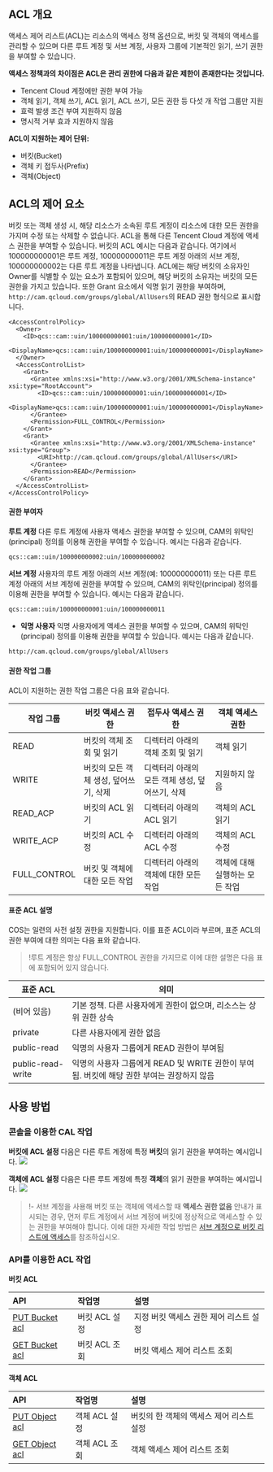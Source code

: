 ## ACL 개요
액세스 제어 리스트(ACL)는 리소스의 액세스 정책 옵션으로, 버킷 및 객체의 액세스를 관리할 수 있으며 다른 루트 계정 및 서브 계정, 사용자 그룹에 기본적인 읽기, 쓰기 권한을 부여할 수 있습니다.

**액세스 정책과의 차이점은 ACL은 관리 권한에 다음과 같은 제한이 존재한다는 것입니다.**
- Tencent Cloud 계정에만 권한 부여 가능
- 객체 읽기, 객체 쓰기, ACL 읽기, ACL 쓰기, 모든 권한 등 다섯 개 작업 그룹만 지원
- 효력 발생 조건 부여 지원하지 않음
- 명시적 거부 효과 지원하지 않음

**ACL이 지원하는 제어 단위:**
- 버킷(Bucket)
- 객체 키 접두사(Prefix)
- 객체(Object)

## ACL의 제어 요소
버킷 또는 객체 생성 시, 해당 리소스가 소속된 루트 계정이 리소스에 대한 모든 권한을 가지며 수정 또는 삭제할 수 없습니다. ACL을 통해 다른 Tencent Cloud 계정에 액세스 권한을 부여할 수 있습니다.
버킷의 ACL 예시는 다음과 같습니다. 여기에서 100000000001은 루트 계정, 100000000011은 루트 계정 아래의 서브 계정, 100000000002는 다른 루트 계정을 나타냅니다. ACL에는 해당 버킷의 소유자인 Owner를 식별할 수 있는 요소가 포함되어 있으며, 해당 버킷의 소유자는 버킷의 모든 권한을 가지고 있습니다. 또한 Grant 요소에서 익명 읽기 권한을 부여하며, `http://cam.qcloud.com/groups/global/AllUsers`의 READ 권한 형식으로 표시합니다.

```shell
<AccessControlPolicy>
  <Owner>
    <ID>qcs::cam::uin/100000000001:uin/100000000001</ID>
    <DisplayName>qcs::cam::uin/100000000001:uin/100000000001</DisplayName>
  </Owner>
  <AccessControlList>
    <Grant>
      <Grantee xmlns:xsi="http://www.w3.org/2001/XMLSchema-instance" xsi:type="RootAccount">
        <ID>qcs::cam::uin/100000000001:uin/100000000001</ID>
        <DisplayName>qcs::cam::uin/100000000001:uin/100000000001</DisplayName>
      </Grantee>
      <Permission>FULL_CONTROL</Permission>
    </Grant>
    <Grant>
      <Grantee xmlns:xsi="http://www.w3.org/2001/XMLSchema-instance" xsi:type="Group">
        <URI>http://cam.qcloud.com/groups/global/AllUsers</URI>
      </Grantee>
      <Permission>READ</Permission>
    </Grant>
  </AccessControlList>
</AccessControlPolicy>
```



#### 권한 부여자
**루트 계정**
다른 루트 계정에 사용자 액세스 권한을 부여할 수 있으며, CAM의 위탁인(principal) 정의를 이용해 권한을 부여할 수 있습니다. 예시는 다음과 같습니다.
```bash
qcs::cam::uin/100000000002:uin/100000000002
```

**서브 계정**
사용자의 루트 계정 아래의 서브 계정(예: 100000000011) 또는 다른 루트 계정 아래의 서브 계정에 권한을 부여할 수 있으며, CAM의 위탁인(principal) 정의를 이용해 권한을 부여할 수 있습니다. 예시는 다음과 같습니다.
```bash
qcs::cam::uin/100000000001:uin/100000000011
```

- **익명 사용자**
익명 사용자에게 액세스 권한을 부여할 수 있으며, CAM의 위탁인(principal) 정의를 이용해 권한을 부여할 수 있습니다. 예시는 다음과 같습니다.
```bash
http://cam.qcloud.com/groups/global/AllUsers
```

#### 권한 작업 그룹
 ACL이 지원하는 권한 작업 그룹은 다음 표와 같습니다.

| 작업 그룹          | 버킷 액세스 권한             | 접두사 액세스 권한             | 객체 액세스 권한      |
| ------------ | ----------------- | ---------------- | --------- |
| READ         | 버킷의 객체 조회 및 읽기      | 디렉터리 아래의 객체 조회 및 읽기      | 객체 읽기      |
| WRITE        | 버킷의 모든 객체 생성, 덮어쓰기, 삭제 | 디렉터리 아래의 모든 객체 생성, 덮어쓰기, 삭제 | 지원하지 않음  |
| READ_ACP     | 버킷의 ACL 읽기        | 디렉터리 아래의 ACL 읽기       | 객체의 ACL 읽기 |
| WRITE_ACP    | 버킷의 ACL 수정        | 디렉터리 아래의 ACL 수정       | 객체의 ACL 수정 |
| FULL_CONTROL | 버킷 및 객체에 대한 모든 작업      | 디렉터리 아래의 객체에 대한 모든 작업     | 객체에 대해 실행하는 모든 작업 |

#### 표준 ACL 설명
COS는 일련의 사전 설정 권한을 지원합니다. 이를 표준 ACL이라 부르며, 표준 ACL의 권한 부여에 대한 의미는 다음 표와 같습니다.

>!루트 계정은 항상 FULL_CONTROL 권한을 가지므로 이에 대한 설명은 다음 표에 포함되어 있지 않습니다.

| 표준 ACL            | 의미                                      |
| ----------------- | --------------------------------------- |
| (비어 있음)               | 기본 정책. 다른 사용자에게 권한이 없으며, 리소스는 상위 권한 상속                 |
| private           | 다른 사용자에게 권한 없음                               |
| public-read       | 익명의 사용자 그룹에게 READ 권한이 부여됨                        |
| public-read-write | 익명의 사용자 그룹에게 READ 및 WRITE 권한이 부여됨. 버킷에 해당 권한 부여는 권장하지 않음 |

## 사용 방법

### 콘솔을 이용한 CAL 작업

**버킷에 ACL 설정**
다음은 다른 루트 계정에 특정 **버킷**의 읽기 권한을 부여하는 예시입니다.
![](https://main.qcloudimg.com/raw/d7fdfdcf75abd5b34fa3fc704f134ed1.png)

**객체에 ACL 설정**
다음은 다른 루트 계정에 특정 **객체**의 읽기 권한을 부여하는 예시입니다.
![](https://main.qcloudimg.com/raw/436257b395fd84afe85a5448d9b3280c.png)

>!- 서브 계정을 사용해 버킷 또는 객체에 액세스할 때 **액세스 권한 없음** 안내가 표시되는 경우, 먼저 루트 계정에서 서브 계정에 버킷에 정상적으로 액세스할 수 있는 권한을 부여해야 합니다. 이에 대한 자세한 작업 방법은 [서브 계정으로 버킷 리스트에 액세스](https://intl.cloud.tencent.com/document/product/436/17061)를 참조하십시오.

### API를 이용한 ACL 작업

**버킷 ACL**

| API                                                          | 작업명         | 설명                                |
| :----------------------------------------------------------- | :------------- | :-------------------------------------- |
| [PUT Bucket acl](https://intl.cloud.tencent.com/document/product/436/7737) |   버킷 ACL 설정 | 지정 버킷 액세스 권한 제어 리스트 설정  |
| [GET Bucket acl](https://intl.cloud.tencent.com/document/product/436/7733) | 버킷 ACL 조회  | 	버킷 액세스 제어 리스트 조회 |

**객체 ACL**

| API                                                          | 작업명       | 설명                                      |
| :----------------------------------------------------------- | :----------- | :-------------------------------------------- |
| [PUT Object acl](https://intl.cloud.tencent.com/document/product/436/7748) | 객체 ACL 설정| 버킷의 한 객체의 액세스 제어 리스트 설정  |
| [GET Object acl](https://intl.cloud.tencent.com/document/product/436/7744) | 객체 ACL 조회 | 객체 액세스 제어 리스트 조회                |

